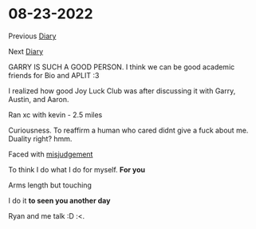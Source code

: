 # 08-23-2022

Previous [Diary](https://aryanmangla23.github.io/08-22-2022/)

Next [Diary](https://aryanmangla23.github.io/08-24-2022/)

GARRY IS SUCH A GOOD PERSON. I think we can be good academic friends for Bio and APLIT :3

I realized how good Joy Luck Club was after discussing it with Garry, Austin, and Aaron.

Ran xc with kevin - 2.5 miles

Curiousness. To reaffirm a human who cared didnt give a fuck about me. Duality right? hmm.

Faced with [misjudgement](https://open.spotify.com/playlist/21TtxQ1Eipahx6o3hhmNad?si=14a2161874b6475b)

To think I do what I do for myself. **For you** 

Arms length but touching

I do it **to seen you another day**

Ryan and me talk :D :<. 
